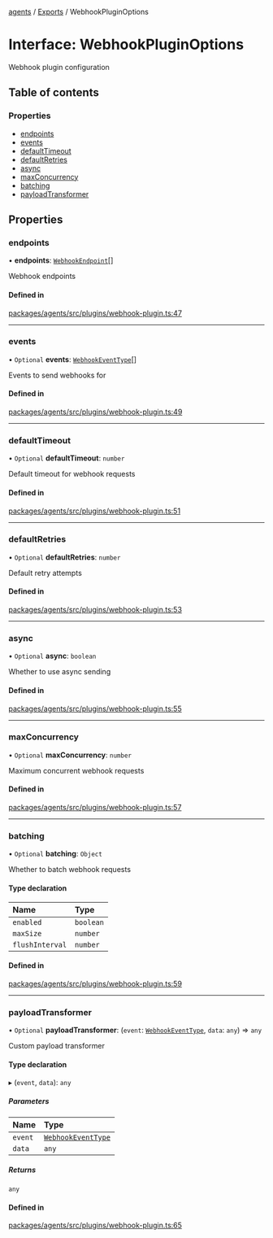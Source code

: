 <!-- 
 ⚠️  AUTO-GENERATED FILE - DO NOT EDIT MANUALLY
 This file is automatically generated by scripts/docs-generator.js
 To make changes, edit the source TypeScript files or update the generator script
-->

[agents](../../) / [Exports](../modules) / WebhookPluginOptions

# Interface: WebhookPluginOptions

Webhook plugin configuration

## Table of contents

### Properties

- [endpoints](WebhookPluginOptions#endpoints)
- [events](WebhookPluginOptions#events)
- [defaultTimeout](WebhookPluginOptions#defaulttimeout)
- [defaultRetries](WebhookPluginOptions#defaultretries)
- [async](WebhookPluginOptions#async)
- [maxConcurrency](WebhookPluginOptions#maxconcurrency)
- [batching](WebhookPluginOptions#batching)
- [payloadTransformer](WebhookPluginOptions#payloadtransformer)

## Properties

### endpoints

• **endpoints**: [`WebhookEndpoint`](WebhookEndpoint)[]

Webhook endpoints

#### Defined in

[packages/agents/src/plugins/webhook-plugin.ts:47](https://github.com/woojubb/robota/blob/69cbf57340262bed3ca42ae6af241896c191a29c/packages/agents/src/plugins/webhook-plugin.ts#L47)

___

### events

• `Optional` **events**: [`WebhookEventType`](../modules#webhookeventtype)[]

Events to send webhooks for

#### Defined in

[packages/agents/src/plugins/webhook-plugin.ts:49](https://github.com/woojubb/robota/blob/69cbf57340262bed3ca42ae6af241896c191a29c/packages/agents/src/plugins/webhook-plugin.ts#L49)

___

### defaultTimeout

• `Optional` **defaultTimeout**: `number`

Default timeout for webhook requests

#### Defined in

[packages/agents/src/plugins/webhook-plugin.ts:51](https://github.com/woojubb/robota/blob/69cbf57340262bed3ca42ae6af241896c191a29c/packages/agents/src/plugins/webhook-plugin.ts#L51)

___

### defaultRetries

• `Optional` **defaultRetries**: `number`

Default retry attempts

#### Defined in

[packages/agents/src/plugins/webhook-plugin.ts:53](https://github.com/woojubb/robota/blob/69cbf57340262bed3ca42ae6af241896c191a29c/packages/agents/src/plugins/webhook-plugin.ts#L53)

___

### async

• `Optional` **async**: `boolean`

Whether to use async sending

#### Defined in

[packages/agents/src/plugins/webhook-plugin.ts:55](https://github.com/woojubb/robota/blob/69cbf57340262bed3ca42ae6af241896c191a29c/packages/agents/src/plugins/webhook-plugin.ts#L55)

___

### maxConcurrency

• `Optional` **maxConcurrency**: `number`

Maximum concurrent webhook requests

#### Defined in

[packages/agents/src/plugins/webhook-plugin.ts:57](https://github.com/woojubb/robota/blob/69cbf57340262bed3ca42ae6af241896c191a29c/packages/agents/src/plugins/webhook-plugin.ts#L57)

___

### batching

• `Optional` **batching**: `Object`

Whether to batch webhook requests

#### Type declaration

| Name | Type |
| :------ | :------ |
| `enabled` | `boolean` |
| `maxSize` | `number` |
| `flushInterval` | `number` |

#### Defined in

[packages/agents/src/plugins/webhook-plugin.ts:59](https://github.com/woojubb/robota/blob/69cbf57340262bed3ca42ae6af241896c191a29c/packages/agents/src/plugins/webhook-plugin.ts#L59)

___

### payloadTransformer

• `Optional` **payloadTransformer**: (`event`: [`WebhookEventType`](../modules#webhookeventtype), `data`: `any`) => `any`

Custom payload transformer

#### Type declaration

▸ (`event`, `data`): `any`

##### Parameters

| Name | Type |
| :------ | :------ |
| `event` | [`WebhookEventType`](../modules#webhookeventtype) |
| `data` | `any` |

##### Returns

`any`

#### Defined in

[packages/agents/src/plugins/webhook-plugin.ts:65](https://github.com/woojubb/robota/blob/69cbf57340262bed3ca42ae6af241896c191a29c/packages/agents/src/plugins/webhook-plugin.ts#L65)
